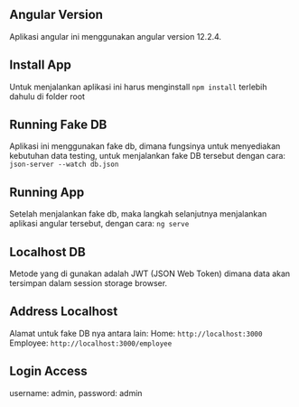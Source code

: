 ## Angular Version

Aplikasi angular ini menggunakan angular version 12.2.4.

## Install App

Untuk menjalankan aplikasi ini harus menginstall `npm install` terlebih dahulu di folder root

## Running Fake DB

Aplikasi ini menggunakan fake db, dimana fungsinya untuk menyediakan kebutuhan data testing, 
untuk menjalankan fake DB tersebut dengan cara:
`json-server --watch db.json`

## Running App

Setelah menjalankan fake db, maka langkah selanjutnya menjalankan aplikasi angular tersebut, 
dengan cara:
`ng serve`

## Localhost DB

Metode yang di gunakan adalah JWT (JSON Web Token) dimana data akan tersimpan dalam session storage browser.

## Address Localhost

Alamat untuk fake DB nya antara lain:
Home: `http://localhost:3000`
Employee: `http://localhost:3000/employee`

## Login Access

username: admin, password: admin
